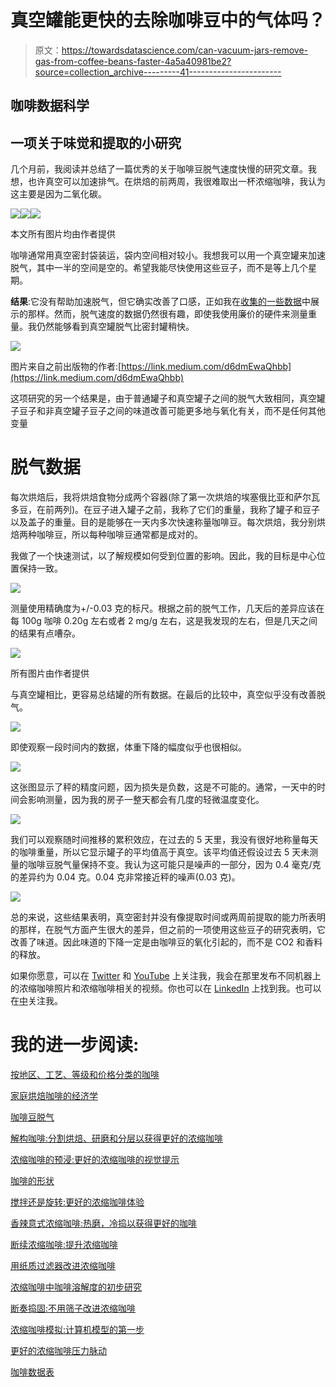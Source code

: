 # 真空罐能更快的去除咖啡豆中的气体吗？

> 原文：<https://towardsdatascience.com/can-vacuum-jars-remove-gas-from-coffee-beans-faster-4a5a40981be2?source=collection_archive---------41----------------------->

## 咖啡数据科学

## 一项关于味觉和提取的小研究

几个月前，我阅读并总结了一篇优秀的关于咖啡豆脱气速度快慢的研究文章。我想，也许真空可以加速排气。在烘焙的前两周，我很难取出一杯浓缩咖啡，我认为这主要是因为二氧化碳。

![](img/60969b3d99b3f4f025e24285d944ad60.png)![](img/2227194cb8cb385664df37c0062677b3.png)![](img/f35f27b5761b8aab849d4ec903e20893.png)

本文所有图片均由作者提供

咖啡通常用真空密封袋装运，袋内空间相对较小。我想我可以用一个真空罐来加速脱气，其中一半的空间是空的。希望我能尽快使用这些豆子，而不是等上几个星期。

**结果**:它没有帮助加速脱气，但它确实改善了口感，正如我在[收集的一些数据](https://link.medium.com/g9BKDWKHhbb)中展示的那样。然而，脱气速度的数据仍然很有趣，即使我使用廉价的硬件来测量重量。我仍然能够看到真空罐脱气比密封罐稍快。

![](img/90cd733e72dab605639c658842f08013.png)

图片来自之前出版物的作者:[https://link.medium.com/d6dmEwaQhbb](https://link.medium.com/d6dmEwaQhbb)

这项研究的另一个结果是，由于普通罐子和真空罐子之间的脱气大致相同，真空罐子豆子和非真空罐子豆子之间的味道改善可能更多地与氧化有关，而不是任何其他变量

# 脱气数据

每次烘焙后，我将烘焙食物分成两个容器(除了第一次烘焙的埃塞俄比亚和萨尔瓦多豆，在前两列)。在豆子进入罐子之前，我称了它们的重量，我称了罐子和豆子以及盖子的重量。目的是能够在一天内多次快速称量咖啡豆。每次烘焙，我分别烘焙两种咖啡豆，所以每种咖啡豆通常都是成对的。

我做了一个快速测试，以了解规模如何受到位置的影响。因此，我的目标是中心位置保持一致。

![](img/e45316b2c2a715c5999763b5c600b3c2.png)

测量使用精确度为+/-0.03 克的标尺。根据之前的脱气工作，几天后的差异应该在每 100g 咖啡 0.20g 左右或者 2 mg/g 左右，这是我发现的左右，但是几天之间的结果有点嘈杂。

![](img/b5618332e346e54a713d41ece046a68f.png)

所有图片由作者提供

与真空罐相比，更容易总结罐的所有数据。在最后的比较中，真空似乎没有改善脱气。

![](img/d4fc1091678ee12e3696c06e416a3836.png)

即使观察一段时间内的数据，体重下降的幅度似乎也很相似。

![](img/f2a80114b4b29a0105e02a8e4f033129.png)

这张图显示了秤的精度问题，因为损失是负数，这是不可能的。通常，一天中的时间会影响测量，因为我的房子一整天都会有几度的轻微温度变化。

![](img/cc3ab8cd97e5018b73a045244a6df11b.png)

我们可以观察随时间推移的累积效应，在过去的 5 天里，我没有很好地称量每天的咖啡重量，所以它显示罐子的平均值高于真空。该平均值还假设过去 5 天未测量的咖啡豆脱气量保持不变。我认为这可能只是噪声的一部分，因为 0.4 毫克/克的差异约为 0.04 克。0.04 克非常接近秤的噪声(0.03 克)。

![](img/b6ba403d8ef4775aaaf2f28b3a1c5d4b.png)

总的来说，这些结果表明，真空密封并没有像提取时间或两周前提取的能力所表明的那样，在脱气方面产生很大的差异，但之前的一项使用这些豆子的研究表明，它改善了味道。因此味道的下降一定是由咖啡豆的氧化引起的，而不是 CO2 和香料的释放。

如果你愿意，可以在 [Twitter](https://mobile.twitter.com/espressofun?source=post_page---------------------------) 和 [YouTube](https://m.youtube.com/channel/UClgcmAtBMTmVVGANjtntXTw?source=post_page---------------------------) 上关注我，我会在那里发布不同机器上的浓缩咖啡照片和浓缩咖啡相关的视频。你也可以在 [LinkedIn](https://www.linkedin.com/in/robert-mckeon-aloe-01581595?source=post_page---------------------------) 上找到我。也可以在[中](/@rmckeon/follow)关注我。

# 我的进一步阅读:

[按地区、工艺、等级和价格分类的咖啡](/coffees-by-region-process-grade-and-price-7e17c3c44baf)

[家庭烘焙咖啡的经济学](/the-economics-of-home-roasting-coffee-93003ea31ee8)

[咖啡豆脱气](/coffee-bean-degassing-d747c8a9d4c9)

[解构咖啡:分割烘焙、研磨和分层以获得更好的浓缩咖啡](/deconstructed-coffee-split-roasting-grinding-and-layering-for-better-espresso-fd408c1ac535)

[浓缩咖啡的预浸:更好的浓缩咖啡的视觉提示](/pre-infusion-for-espresso-visual-cues-for-better-espresso-c23b2542152e)

[咖啡的形状](/the-shape-of-coffee-fa87d3a67752)

[搅拌还是旋转:更好的浓缩咖啡体验](https://towardsdatascience.com/p/8cf623ea27ef)

[香辣意式浓缩咖啡:热磨，冷捣以获得更好的咖啡](/spicy-espresso-grind-hot-tamp-cold-36bb547211ef)

[断续浓缩咖啡:提升浓缩咖啡](https://link.medium.com/vmI2zVeQabb)

[用纸质过滤器改进浓缩咖啡](/the-impact-of-paper-filters-on-espresso-cfaf6e047456)

[浓缩咖啡中咖啡溶解度的初步研究](/coffee-solubility-in-espresso-an-initial-study-88f78a432e2c)

[断奏捣固:不用筛子改进浓缩咖啡](/staccato-tamping-improving-espresso-without-a-sifter-b22de5db28f6)

[浓缩咖啡模拟:计算机模型的第一步](https://towardsdatascience.com/@rmckeon/espresso-simulation-first-steps-in-computer-models-56e06fc9a13c)

[更好的浓缩咖啡压力脉动](/pressure-pulsing-for-better-espresso-62f09362211d)

[咖啡数据表](https://towardsdatascience.com/@rmckeon/coffee-data-sheet-d95fd241e7f6)